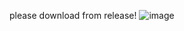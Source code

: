 please download from release!
![image](https://github.com/user-attachments/assets/2438c320-590b-4315-ab5f-0e4848fd75dc)
